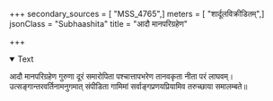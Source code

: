 +++
secondary_sources = [ "MSS_4765",]
meters = [ "शार्दूलविक्रीडितम्",]
jsonClass = "Subhaashita"
title = "आदौ मानपरिग्रहेण"

+++

<details open><summary>Text</summary>

आदौ मानपरिग्रहेण गुरुणा दूरं समारोपिता पश्चात्तापभरेण तानवकृता नीता परं लाघवम्।  
उत्सङ्गान्तरवर्तिनामनुगमात् संपीडिता गामिमां सर्वाङ्गप्रणयप्रियामिव तरुच्छाया समालम्बते॥
</details>
